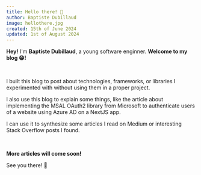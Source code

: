 ```yaml
---
title: Hello there! 👋
author: Baptiste Dubillaud
image: hellothere.jpg
created: 15th of June 2024
updated: 1st of August 2024
---
```


**Hey!** I'm **Baptiste Dubillaud**, a young software enginner. **Welcome to my blog 😁!**  

&nbsp;

I built this blog to post about technologies, frameworks, or libraries I experimented with without using them in a proper project.

I also use this blog to explain some things, like the article about implementing the MSAL OAuth2 library from Microsoft to authenticate users of a website using Azure AD on a NextJS app.

I can use it to synthesize some articles I read on Medium or interesting Stack Overflow posts I found.

&nbsp;

**More articles will come soon!**

See you there! 👐
